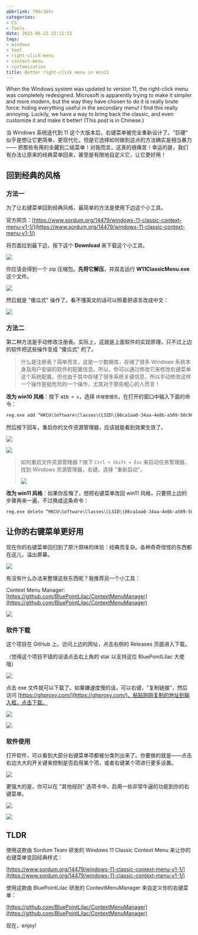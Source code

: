```yaml
---
abbrlink: 798c36fc
categories:
- CS
- Tools
date: 2023-06-22 22:11:51
tags:
- windows
- tool
- right-click-menu
- context-menu
- customization
title: Better right-click menu in Win11
---
```


When the Windows system was updated to version 11, the right-click menu was completely redesigned. Microsoft is apparently trying to make it simpler and more modern, but the way they have chosen to do it is really brute force: hiding everything useful in the secondary menu! I find this really annoying. Luckily, we have a way to bring back the classic, and even customize it and make it better! (This post is in Chinese.)

<!--more-->

当 Windows 系统迭代到 11 这个大版本后，右键菜单被完全重新设计了。"巨硬" 似乎是想让它更简单、更现代化，但是它选择如何做到这点的方法确实是相当暴力 —— 把那些有用的全藏到二级菜单！对我而言，这真的很痛苦！幸运的是，我们有办法让原来的经典菜单回来，甚至是有限地自定义它，让它更好用！

## 回到经典的风格

### 方法一

为了让右键菜单回到经典风格，最简单的方法是使用下边这个小工具。

官方网页：[https://www.sordum.org/14479/windows-11-classic-context-menu-v1-1/](https://www.sordum.org/14479/windows-11-classic-context-menu-v1-1/)

将页面拉到最下边，按下这个 **Download** 来下载这个小工具。

![](https://b316f18.webp.li/blog-imgs/cs/tools/better-right-click-menu-in-win11/1.png)

你应该会得到一个 zip 压缩包。**先将它解压**，并双击运行 **W11ClassicMenu.exe** 这个文件。

![](https://b316f18.webp.li/blog-imgs/cs/tools/better-right-click-menu-in-win11/2.png)

然后就是 "傻瓜式" 操作了。看不懂英文的话可以照着把语言改成中文：

![](https://b316f18.webp.li/blog-imgs/cs/tools/better-right-click-menu-in-win11/3.png)

### 方法二

第二种方法是手动修改注册表。实际上，这就是上面软件的实现原理，只不过上边的软件把这些操作变成 "傻瓜式" 的了。

> 什么是注册表？简单而言，这是一个数据库，存储了很多 Windows 系统本身及用户安装的软件的配置信息。所以，你可以通过修改它来修改右键菜单这个系统配置。但也由于其中存储了很多系统关键信息，所以手动修改这样一个操作是挺危险的一个操作，尤其对于那些粗心的人而言！

**改为 win10 风格**：按下 `WIN + x`，选择 `终端管理员`，在打开的窗口中输入下面的命令：

```bash
reg.exe add “HKCU\Software\Classes\CLSID\{86ca1aa0-34aa-4e8b-a509-50c905bae2a2}\InprocServer32” /f
```

然后按下回车，重启你的文件资源管理器，应该就能看到效果生效了。

![](https://b316f18.webp.li/blog-imgs/cs/tools/better-right-click-menu-in-win11/4.png)

![](https://b316f18.webp.li/blog-imgs/cs/tools/better-right-click-menu-in-win11/5.png)

> 如何重启文件资源管理器？按下 `Ctrl + Shift + Esc` 来启动任务管理器，找到 Windows 资源管理器，右键，选择 "重新启动"。
>
> ![](https://b316f18.webp.li/blog-imgs/cs/tools/better-right-click-menu-in-win11/6.png)

**改为 win11 风格**：如果你反悔了，想把右键菜单改回 win11 风格，只要把上边的步骤再来一遍，不过换成这条命令：

```bash
reg.exe delete “HKCU\Software\Classes\CLSID\{86ca1aa0-34aa-4e8b-a509-50c905bae2a2}” /f
```

## 让你的右键菜单更好用

现在你的右键菜单回归到了原汁原味的体验：经典而复杂。各种奇奇怪怪的东西都在这儿，溢出屏幕。

![](https://b316f18.webp.li/blog-imgs/cs/tools/better-right-click-menu-in-win11/7.png)

有没有什么办法来整理这些东西呢？我推荐另一个小工具：

Context Menu Manager: [https://github.com/BluePointLilac/ContextMenuManager](https://github.com/BluePointLilac/ContextMenuManager)

![](https://b316f18.webp.li/blog-imgs/cs/tools/better-right-click-menu-in-win11/8.png)

### 软件下载

这个项目在 GitHub 上。访问上边的网址，点击右侧的 Releases 页面进入下载。

（觉得这个项目不错的话请点击右上角的 star 以支持这位 BluePointLilac 大佬哦）

![](https://b316f18.webp.li/blog-imgs/cs/tools/better-right-click-menu-in-win11/9.png)

点击 exe 文件就可以下载了。如果嫌速度慢的话，可以右键，"复制链接"，然后访问 [https://ghproxy.com/](https://ghproxy.com/)，粘贴刚刚复制的地址到输入框，点击下载。

![](https://b316f18.webp.li/blog-imgs/cs/tools/better-right-click-menu-in-win11/10.png)

![](https://b316f18.webp.li/blog-imgs/cs/tools/better-right-click-menu-in-win11/11.png)

### 软件使用

打开软件，可以看到大部分右键菜单项都被分类列出来了。你要做的就是——点击右边大大的开关键来控制是否启用某个项，或者右键某个项进行更多设置。

![](https://b316f18.webp.li/blog-imgs/cs/tools/better-right-click-menu-in-win11/12.png)

更强大的是，你可以在 "其他规则" 选项卡中，启用一些非常牛逼的功能到你的右键菜单。

![](https://b316f18.webp.li/blog-imgs/cs/tools/better-right-click-menu-in-win11/13.png)

![](https://b316f18.webp.li/blog-imgs/cs/tools/better-right-click-menu-in-win11/14.png)

## TLDR

使用这款由 Sordum Team 研发的 Windows 11 Classic Context Menu 来让你的右键菜单变回经典样式：

[https://www.sordum.org/14479/windows-11-classic-context-menu-v1-1/](https://www.sordum.org/14479/windows-11-classic-context-menu-v1-1/)

使用这款由 BluePointLilac 研发的 ContextMenuManager 来自定义你的右键菜单：

[https://github.com/BluePointLilac/ContextMenuManager](https://github.com/BluePointLilac/ContextMenuManager)

现在，enjoy!